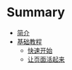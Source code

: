 # Summary

* [简介](README.md)
* [基础教程](ji_chu_jiao_cheng.md)
   * [快速开始](快速开始.md)
   * [让页面活起来](rang_ye_mian_huo_qi_lai.md)

